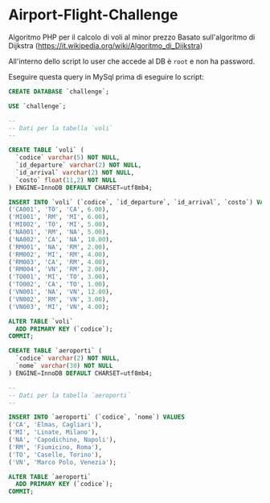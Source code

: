 # Airport-Flight-Challenge

Algoritmo PHP per il calcolo di voli al minor prezzo
Basato sull'algoritmo di Dijkstra (https://it.wikipedia.org/wiki/Algoritmo_di_Dijkstra)

All'interno dello script lo user che accede al DB è `root` e non ha password.

Eseguire questa query in MySql prima di eseguire lo script:

```sql
CREATE DATABASE `challenge`;

USE `challenge`;

--
-- Dati per la tabella `voli`
--

CREATE TABLE `voli` (
  `codice` varchar(5) NOT NULL,
  `id_departure` varchar(2) NOT NULL,
  `id_arrival` varchar(2) NOT NULL,
  `costo` float(11,2) NOT NULL
) ENGINE=InnoDB DEFAULT CHARSET=utf8mb4;

INSERT INTO `voli` (`codice`, `id_departure`, `id_arrival`, `costo`) VALUES
('CA001', 'TO', 'CA', 6.00),
('MI001', 'RM', 'MI', 6.00),
('MI002', 'TO', 'MI', 5.00),
('NA001', 'RM', 'NA', 5.00),
('NA002', 'CA', 'NA', 10.00),
('RM001', 'NA', 'RM', 2.00),
('RM002', 'MI', 'RM', 4.00),
('RM003', 'CA', 'RM', 4.00),
('RM004', 'VN', 'RM', 2.00),
('TO001', 'MI', 'TO', 3.00),
('TO002', 'CA', 'TO', 1.00),
('VN001', 'NA', 'VN', 12.00),
('VN002', 'RM', 'VN', 3.00),
('VN003', 'MI', 'VN', 4.00);

ALTER TABLE `voli`
  ADD PRIMARY KEY (`codice`);
COMMIT;

CREATE TABLE `aeroporti` (
  `codice` varchar(2) NOT NULL,
  `nome` varchar(30) NOT NULL
) ENGINE=InnoDB DEFAULT CHARSET=utf8mb4;

--
-- Dati per la tabella `aeroporti`
--

INSERT INTO `aeroporti` (`codice`, `nome`) VALUES
('CA', 'Elmas, Cagliari'),
('MI', 'Linate, Milano'),
('NA', 'Capodichino, Napoli'),
('RM', 'Fiumicino, Roma'),
('TO', 'Caselle, Torino'),
('VN', 'Marco Polo, Venezia');

ALTER TABLE `aeroporti`
  ADD PRIMARY KEY (`codice`);
COMMIT;
